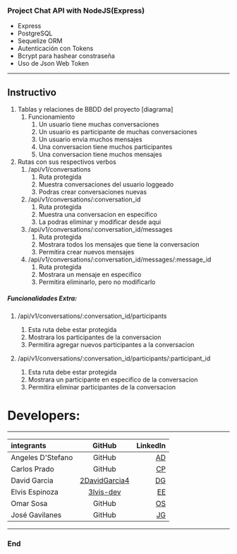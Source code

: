 <img src="https://encrypted-tbn0.gstatic.com/images?q=tbn:ANd9GcRvxfj0MxCOQiRwy9YOQKh_xkRqRfCW9qcduOpmGDZyKkkV0xUD3N_rLrUB_FMJfwNJAAo&usqp=CAU" alt="" />

### Project Chat API with NodeJS(Express)

- Express
- PostgreSQL
- Sequelize ORM
- Autenticación con Tokens
- Bcrypt para hashear constraseña
- Uso de Json Web Token

------------
## Instructivo

1. Tablas y relaciones de BBDD del proyecto [diagrama]
    1. Funcionamiento
        1. Un usuario tiene muchas conversaciones
        2. Un usuario es participante de muchas conversaciones
        3. Un usuario envia muchos mensajes
        4. Una conversacion tiene muchos participantes
        5. Una conversacion tiene muchos mensajes
2. Rutas con sus respectivos verbos
    1. /api/v1/conversations
        1. Ruta protegida
        2. Muestra conversaciones del usuario loggeado
        3. Podras crear conversaciones nuevas
    2. /api/v1/conversations/:conversation_id
        1. Ruta protegida
        2. Muestra una conversacion en especifico
        3. La podras eliminar y modificar desde aqui
    3. /api/v1/conversations/:conversation_id/messages
        1. Ruta protegida
        2. Mostrara todos los mensajes que tiene la conversacion
        3. Permitira crear nuevos mensajes
    4. /api/v1/conversations/:conversation_id/messages/:message_id
        1. Ruta protegida
        2. Mostrara un mensaje en especifico
        3. Permitira eliminarlo, pero no modificarlo

##### Funcionalidades Extra:

1. /api/v1/conversations/:conversation_id/participants
	1. Esta ruta debe estar protegida
	2. Mostrara los participantes de la conversacion
	3. Permitira agregar nuevos participantes a la conversacion

2. /api/v1/conversations/:conversation_id/participants/:participant_id
	1. Esta ruta debe estar protegida
	2. Mostrara un participante en especifico de la conversacion
	3. Permitira eliminar participantes de la conversacion

# Developers:
------------

| integrants | GitHub  | LinkedIn |
| :------------ |:---------------:| -----:|
| Angeles D'Stefano | GitHub | [AD]() |
| Carlos Prado | GitHub | [CP]() |
| David Garcia | [2DavidGarcia4](https://github.com/2DavidGarcia4http:// "2DavidGarcia4") | [DG]() |
| Elvis Espinoza | [3lvis-dev](http://https://github.com/3lvis-dev "3lvis-dev") | [EE](https://www.linkedin.com/in/elvis-alexander-espinoza-) |
| Omar Sosa | GitHub | [OS]() |
| José Gavilanes | GitHub | [JG]() |

------------

### End